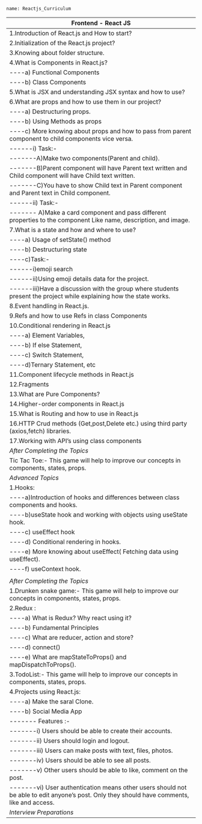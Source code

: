 ```ngMeta
name: Reactjs_Curriculum
```     
       
| Frontend - React JS                                                                                                                |
|------------------------------------------------------------------------------------------------------------------------------------|
| 1.Introduction of React.js and How to start?                                                                                       |
| 2.Initialization of the React.js project?                                                                                          |
| 3.Knowing about folder structure.                                                                                                  |
| 4.What is Components in React.js?                                                                                                  |
|----a) Functional Components                                                                                                            |
|----b) Class Components                                                                                                                 |
| 5.What is JSX and understanding JSX syntax and how to use?                                                                         |
| 6.What are props and how to use them in our project?                                                                               |
|----a) Destructuring props.                                                                                                             |
|----b) Using Methods as props                                                                                                           |
|----c) More knowing about props and how to pass from parent component to child components vice versa.                                   |
|------i) Task:-                                                                                                                           |
|-------A)Make two components(Parent and child).                                                                                           |
|-------B)Parent component will have Parent text written and Child component will have Child text written.                                 |
|-------C)You have to show Child text in Parent component and Parent text in Child component.                                              |
|------ii) Task:-                                                                                                                           |
|------- A)Make a card component and pass different properties to the component Like name, description, and image.                          |
| 7.What is a state and how and where to use?                                                                                        |
|----a) Usage of setState() method                                                                                                       |
|----b) Destructuring state                                                                                                              |
|----c)Task:-                                                                                                                           |
|------i)emoji search                                                                                                                     |
|------ii)Using emoji details data for the project.                                                                                        |
|------iii)Have a discussion with the group where students present the project while explaining how the state works.                        |
| 8.Event handling in React.js.                                                                                                      |
| 9.Refs and how to use Refs in class Components                                                                                     |
| 10.Conditional rendering in React.js                                                                                               |
|----a) Element Variables,                                                                                                               |
|----b) If else Statement,                                                                                                               |
|----c) Switch Statement,                                                                                                                |
|----d)Ternary Statement, etc                                                                                                           |
| 11.Component lifecycle methods in React.js                                                                                         |
| 12.Fragments                                                                                                                       |
| 13.What are Pure Components?                                                                                                        |
| 14.Higher-order components in React.js                                                                                             |
| 15.What is Routing and how to use in React.js                                                                                      |
| 16.HTTP Crud methods (Get,post,Delete etc.) using third party (axios,fetch) libraries.                                             |
| 17.Working with API’s using class components                                                                                       |
| *After Completing the Topics*                                                                                                        |
| Tic Tac Toe:- This game will help to improve our concepts in components, states, props.                                            |                                                                                                                               
| *Advanced Topics*                                                                                                                    |
| 1.Hooks:                                                                                                                           |
|----a)Introduction of hooks and differences between class components and hooks.                                                        |
|----b)useState hook and working with objects using useState hook.                                                                      |
|----c) useEffect hook                                                                                                                   |
|----d) Conditional rendering in hooks.                                                                                                  |
|----e) More knowing about useEffect( Fetching data using useEffect).                                                                    |
|----f) useContext hook.                                                                                                                 |
|                                                                                                                                    |
| *After Completing the Topics*                                                                                                        |
| 1.Drunken snake game:- This game will help to improve our concepts in components, states, props.                                   |
| 2.Redux :                                                                                                                          |
|----a) What is Redux? Why react using it?                                                                                               |
|----b) Fundamental Principles                                                                                                           |
|----c) What are reducer, action and store?                                                                                              |
|----d) connect()                                                                                                                        |
|----e) What are mapStateToProps() and mapDispatchToProps().                                                                             |
| 3.TodoList:- This game will help to improve our concepts in components, states, props.                                             |
| 4.Projects using React.js:                                                                                                          |
|----a) Make the saral Clone.                                                                                                            |
|----b) Social Media App                                                                                                                 |
|------- Features :-                                                                                                                        |
|-------i) Users should be able to create their accounts.                                                                                   |
|-------ii) Users should login and logout.                                                                                                   |
|-------iii) Users can make posts with text, files, photos.                                                                                   |
|-------iv) Users should be able to see all posts.                                                                                           |
|-------v) Other users should be able to like, comment on the post.                                                                         |
|-------vi) User authentication means other users should not be able to edit anyone’s post. Only they should have comments, like and access. |
| *Interview Preparations*                                                                                                            |

